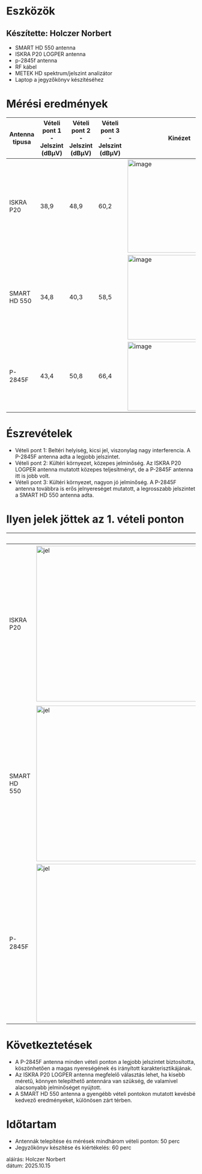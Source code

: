 # Eszközök
## Készítette: Holczer Norbert
- SMART HD 550 antenna     
- ISKRA P20 LOGPER antenna       
- p-2845f antenna
- RF kábel     
- METEK HD spektrum/jelszint analizátor     
- Laptop a jegyzőkönyv készítéséhez       

# Mérési eredmények

| Antenna tipusa | Vételi pont 1 - Jelszint (dBµV)	| Vételi pont 2 - Jelszint (dBµV) |	Vételi pont 3 - Jelszint (dBµV) | Kinézet |
|----------|-------------|----------|-------------|--------------------|
| ISKRA P20	| 38,9 |	48,9 |	60,2 | <img width="198" height="248" alt="image" src="https://github.com/user-attachments/assets/9cf4e0f1-8111-4807-bfff-e614d2b61647" /> |
| SMART HD 550 |	34,8 |	40,3 |	58,5 | <img width="225" height="225" alt="image" src="https://github.com/user-attachments/assets/d5df23e5-bdd5-4680-8097-fe5498506e10" /> |
| P-2845F |	43,4	| 50,8	| 66,4 | <img width="275" height="183" alt="image" src="https://github.com/user-attachments/assets/2e9536a2-f26b-40f0-9f06-dc1977165fc3" /> |       

# Észrevételek
- Vételi pont 1: Beltéri helyiség, kicsi jel, viszonylag nagy interferencia. A P-2845F antenna adta a legjobb jelszintet.      
- Vételi pont 2: Kültéri környezet, közepes jelminőség. Az ISKRA P20 LOGPER antenna mutatott közepes teljesítményt, de a P-2845F antenna itt is jobb volt.       
- Vételi pont 3: Kültéri környezet, nagyon jó jelminőség. A P-2845F antenna továbbra is erős jelnyereséget mutatott, a legrosszabb jelszintet a SMART HD 550 antenna adta.

# Ilyen jelek jöttek az 1. vételi ponton

|  | Spektrum | Konstellációs diagram | Adás |
|--------------|------------|------------|-------------|
| ISKRA P20 | <img width="943" height="414" alt="jel" src="https://github.com/user-attachments/assets/2913254d-c699-4551-902f-3011a24b131e" /> | <img width="871" height="421" alt="karakterisztika" src="https://github.com/user-attachments/assets/d5dbd13a-8e97-4115-8587-ca6da389d2e9" /> | <img width="810" height="418" alt="adás" src="https://github.com/user-attachments/assets/2416b724-3a2d-4343-9249-2c081003e8eb" /> |
| SMART HD 550 | <img width="805" height="414" alt="jel" src="https://github.com/user-attachments/assets/1246e4d9-0f14-46f1-b5cf-bc23771e60bf" /> | <img width="794" height="416" alt="karkterisztika" src="https://github.com/user-attachments/assets/2b7ca75a-8a30-49a8-920e-7c66563f051c" /> | <img width="795" height="411" alt="adás" src="https://github.com/user-attachments/assets/3b98d2ed-273f-4361-8f22-f291796bb575" /> |
| P-2845F| <img width="791" height="421" alt="jel" src="https://github.com/user-attachments/assets/91427dbc-c62f-4e25-a612-8b348b02d1c5" /> | <img width="799" height="416" alt="karakterisztika" src="https://github.com/user-attachments/assets/d2b2bcd6-19f6-49e5-aa61-2f9f605116db" /> | <img width="795" height="416" alt="adás" src="https://github.com/user-attachments/assets/fdb401ae-061c-4e40-8d25-cdf4dddd9a3d" /> | 

# Következtetések

- A P-2845F antenna minden vételi ponton a legjobb jelszintet biztosította, köszönhetően a magas nyereségének és irányított karakterisztikájának.
- Az ISKRA P20 LOGPER antenna megfelelő választás lehet, ha kisebb méretű, könnyen telepíthető antennára van szükség, de valamivel alacsonyabb jelminőséget nyújtott.
- A SMART HD 550 antenna a gyengébb vételi pontokon mutatott kevésbé kedvező eredményeket, különösen zárt térben.

# Időtartam

- Antennák telepítése és mérések mindhárom vételi ponton: 50 perc
- Jegyzőkönyv készítése és kiértékelés: 60 perc

aláírás: Holczer Norbert             
dátum: 2025.10.15
